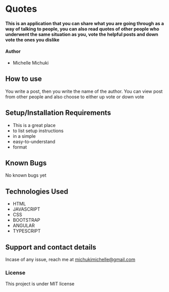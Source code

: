 # Quotes
#### This is an application that you can share what you are going through as a way of talking to people, you can also read quotes of other people who underwent the same situation as you, vote the helpful posts and down vote the ones you dislike 
#### Author
* Michelle Michuki
## How to use
You write a post, then you write the name of the author. You can view post from other people and also choose to either up vote or down vote
## Setup/Installation Requirements
* This is a great place
* to list setup instructions
* in a simple
* easy-to-understand
* format
## Known Bugs
No known bugs yet
## Technologies Used
* HTML
* JAVASCRIPT
* CSS
* BOOTSTRAP
* ANGULAR
* TYPESCRIPT
## Support and contact details
Incase of any issue, reach me at michukimichelle@gmail.com
### License
This project is under MIT license
